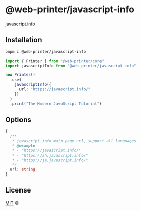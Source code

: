 # @web-printer/javascript-info

[javascript.info](https://javascript.info/)

## Installation
```bash
pnpm i @web-printer/javascript-info
```

```ts
import { Printer } from "@web-printer/core"
import javascriptInfo from "@web-printer/javascript-info"

new Printer()
  .use(
    javascriptInfo({
      url: "https://javascript.info/"
    })
  )
  .print("The Modern JavaScript Tutorial")
```

## Options

```ts
{
  /**
   * javascript.info main page url, support all languages
   * @example
   * - "https://javascript.info/"
   * - "https://zh.javascript.info/"
   * - "https://ja.javascript.info/"
   */
  url: string
}
```

## License

<a href="https://github.com/busiyiworld/web-printer/blob/main/LICENSE">MIT</a> <span>©</span> <a href="https://github.com/ourongxing"><img width=15 src="https://avatars.githubusercontent.com/u/48356807?v=4"></a>
